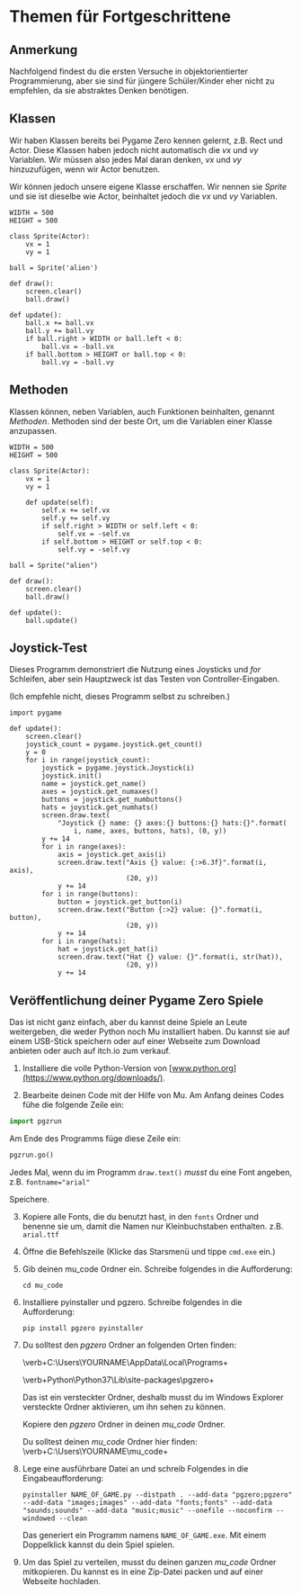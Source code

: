 # Themen für Fortgeschrittene


## Anmerkung

Nachfolgend findest du die ersten Versuche in objektorientierter Programmierung, aber sie sind für jüngere Schüler/Kinder eher nicht zu empfehlen, da sie abstraktes Denken benötigen. 


## Klassen

Wir haben Klassen bereits bei Pygame Zero kennen gelernt, z.B. Rect und Actor. Diese Klassen haben jedoch nicht automatisch die *vx* und *vy* Variablen. Wir müssen also jedes Mal daran denken, *vx* und *vy* hinzuzufügen, wenn wir Actor benutzen.

Wir können jedoch unsere eigene Klasse erschaffen. Wir nennen sie *Sprite* und sie ist dieselbe wie Actor, beinhaltet jedoch die *vx* und *vy* Variablen. 

```python=
WIDTH = 500
HEIGHT = 500

class Sprite(Actor):
    vx = 1
    vy = 1

ball = Sprite('alien')

def draw():
    screen.clear()
    ball.draw()

def update():
    ball.x += ball.vx
    ball.y += ball.vy
    if ball.right > WIDTH or ball.left < 0:
        ball.vx = -ball.vx
    if ball.bottom > HEIGHT or ball.top < 0:
        ball.vy = -ball.vy
```




## Methoden

Klassen können, neben Variablen, auch Funktionen beinhalten, genannt *Methoden*.
Methoden sind der beste Ort, um die Variablen einer Klasse anzupassen.

```python=
WIDTH = 500
HEIGHT = 500

class Sprite(Actor):
    vx = 1
    vy = 1

    def update(self):
        self.x += self.vx
        self.y += self.vy
        if self.right > WIDTH or self.left < 0:
            self.vx = -self.vx
        if self.bottom > HEIGHT or self.top < 0:
            self.vy = -self.vy

ball = Sprite("alien")

def draw():
    screen.clear()
    ball.draw()

def update():
    ball.update()
```


## Joystick-Test

Dieses Programm demonstriert die Nutzung eines Joysticks und *for* Schleifen, aber sein Hauptzweck ist das Testen von Controller-Eingaben. 

(Ich empfehle nicht, dieses Programm selbst zu schreiben.)

```python=
import pygame

def update():
    screen.clear()
    joystick_count = pygame.joystick.get_count()
    y = 0
    for i in range(joystick_count):
        joystick = pygame.joystick.Joystick(i)
        joystick.init()
        name = joystick.get_name()
        axes = joystick.get_numaxes()
        buttons = joystick.get_numbuttons()
        hats = joystick.get_numhats()
        screen.draw.text(
            "Joystick {} name: {} axes:{} buttons:{} hats:{}".format(
                i, name, axes, buttons, hats), (0, y))
        y += 14
        for i in range(axes):
            axis = joystick.get_axis(i)
            screen.draw.text("Axis {} value: {:>6.3f}".format(i, axis),
                             (20, y))
            y += 14
        for i in range(buttons):
            button = joystick.get_button(i)
            screen.draw.text("Button {:>2} value: {}".format(i, button),
                             (20, y))
            y += 14
        for i in range(hats):
            hat = joystick.get_hat(i)
            screen.draw.text("Hat {} value: {}".format(i, str(hat)),
                             (20, y))
            y += 14
```


## Veröffentlichung deiner Pygame Zero Spiele

Das ist nicht ganz einfach, aber du kannst deine Spiele an Leute weitergeben, die weder Python noch Mu installiert haben. Du kannst sie auf einem USB-Stick speichern oder auf einer Webseite zum Download anbieten oder auch auf itch.io zum verkauf. 

1. Installiere die volle Python-Version von [www.python.org](https://www.python.org/downloads/).

6. Bearbeite deinen Code mit der Hilfe von Mu. Am Anfang deines Codes fühe die folgende Zeile ein:
```python
import pgzrun
```

Am Ende des Programms füge diese Zeile ein:
```python
pgzrun.go()
```

Jedes Mal, wenn du im Programm `draw.text()` *musst* du eine Font angeben, z.B. `fontname="arial"`

Speichere.

3. Kopiere alle Fonts, die du benutzt hast, in den `fonts` Ordner und benenne sie um, damit die Namen nur Kleinbuchstaben enthalten. z.B. `arial.ttf`

3. Öffne die Befehlszeile (Klicke das Starsmenü und tippe ```cmd.exe``` ein.)

4. Gib deinen mu_code Ordner ein. Schreibe folgendes in die Aufforderung:
    
    ```cd mu_code```
    
5. Installiere pyinstaller und pgzero.  Schreibe folgendes in die Aufforderung:

    ```pip install pgzero pyinstaller```
    
2. Du solltest den *pgzero* Ordner an folgenden Orten finden:

    \verb+C:\Users\YOURNAME\AppData\\Local\\Programs\+

    \verb+Python\Python37\Lib\site-packages\pgzero+

    Das ist ein versteckter Ordner, deshalb musst du im Windows Explorer versteckte Ordner aktivieren, um ihn sehen zu können.
    
    Kopiere den *pgzero* Ordner in deinen *mu_code* Ordner.
    
    Du solltest deinen *mu_code* Ordner hier finden:
    \verb+C:\Users\YOURNAME\mu_code+
      
7. Lege eine ausführbare Datei an und schreib Folgendes in die Eingabeaufforderung:
    
    ```pyinstaller NAME_OF_GAME.py --distpath . --add-data "pgzero;pgzero" --add-data "images;images" --add-data "fonts;fonts" --add-data "sounds;sounds" --add-data "music;music" --onefile --noconfirm --windowed --clean```
    
   Das generiert ein Programm namens ```NAME_OF_GAME.exe```. Mit einem Doppelklick kannst du dein Spiel spielen.
   
8. Um das Spiel zu verteilen, musst du deinen ganzen *mu_code* Ordner mitkopieren. Du kannst es in eine Zip-Datei packen und auf einer Webseite hochladen.

